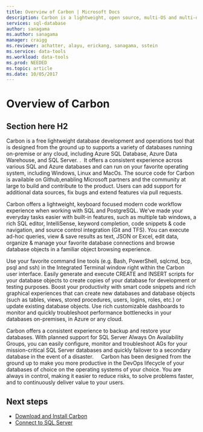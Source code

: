 ```yaml
---
title: Overview of Carbon | Microsoft Docs
description: Carbon is a lightweight, open source, multi-OS and multi-database tool, designed from the ground-up for DBAs and developers.
services: sql-database
author: sanagama
ms.author: sanagama
manager: craigg
ms.reviewer: achatter, alayu, erickang, sanagama, sstein
ms.service: data-tools
ms.workload: data-tools
ms.prod: NEEDED
ms.topic: article
ms.date: 10/05/2017
---
```

# Overview of Carbon

## Section here H2 
Carbon is a free lightweight database development and operations tool that is designed from the ground up to supports a variety of databases running on-premise or any cloud, including Azure SQL Database, Azure Data Warehouse, and SQL Server. .  It offers a consistent experience across various SQL and Azure databases and can run on your favorite operating system, including Windows, Linux and MacOs. The source code for Carbon is available on Github,enabling Microsoft partners and the community at large to build and contribute to the product. Users can add support for additional data sources, fix bugs and extend features via pull requests. 


Carbon offers a lightweight, keyboard focused modern code workflow experience when working with SQL and PostgreSQL. We’ve made your everyday tasks easier with built-in features, such as multiple tab windows, a rich SQL editor, IntelliSense, keyword completion, code snippets & code navigation, and source control integration (Git and TFS). You can execute ad-hoc queries, view & save results as text, JSON or Excel, edit data, organize & manage your favorite database connections and browse database objects in a familiar object browsing experience. 
  

Use your favorite command line tools (e.g. Bash, PowerShell, sqlcmd, bcp, psql and ssh) in the Integrated Terminal window right within the Carbon user interface. Easily generate and execute CREATE and INSERT scripts for your database objects to create copies of your database for development or testing purposes. Boost your productivity with smart code snippets and rich graphical experiences that can create new databases and database objects (such as tables, views, stored procedures, users, logins, roles, etc.) or update existing database objects. Use rich customizable dashboards to monitor and quickly troubleshoot performance bottlenecks in your databases on-premises, in Azure or any cloud. 


Carbon offers a consistent experience to backup and restore your databases. With planned support for SQL Server Always On Availability Groups, you can easily configure, monitor and troubleshoot AGs for your mission-critical SQL Server databases and quickly failover to a secondary database in the event of a disaster. 
  
Carbon has been designed from the ground up to make you more productive in the DevOps lifecycle of your databases of choice on the operating systems of your choice. You are always in control, making it easier to reduce risks, to solve problems faster, and to continuously deliver value to your users. 


## Next steps
- [Download and Install Carbon](download.md)
- [Connect to SQL Server](get-started-sql-server.md)